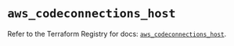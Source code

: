 # `aws_codeconnections_host`

Refer to the Terraform Registry for docs: [`aws_codeconnections_host`](https://registry.terraform.io/providers/hashicorp/aws/5.90.0/docs/resources/codeconnections_host).
